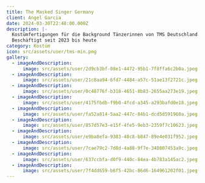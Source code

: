 ```yaml
---
title: The Masked Singer Germany
client: Angel Garcia
date: 2024-03-30T22:48:00.000Z
description: |-
  Kostümfertigungen für die Background Tänzerinnen von TMS Deutschland.
  Beschäftigt seit 2023 bis heute
category: Kostüm
icon: src/assets/user/tms-min.png
gallery:
  - imageAndDescription:
      image: src/assets/user/2d9cb3bf-08e1-4472-95b1-7f8ffa6c2b0a.jpeg
  - imageAndDescription:
      image: src/assets/user/21c8aa94-6fd7-4484-a57c-51ae13f2721c.jpeg
  - imageAndDescription:
      image: src/assets/user/0c48776f-b318-4651-8b83-2655aa273e19.jpeg
  - imageAndDescription:
      image: src/assets/user/4175fbdb-f9b0-4fcd-a345-a293bafd0e18.jpeg
  - imageAndDescription:
      image: src/assets/user/fa52a814-5aa2-447c-84b1-dcd5d591960a.jpeg
  - imageAndDescription:
      image: src/assets/user/857d57e3-e15f-4fe5-9eb3-2359f7c10623.jpeg
  - imageAndDescription:
      image: src/assets/user/e9ba8efa-9383-48c8-b847-89e4e031f952.jpeg
  - imageAndDescription:
      image: src/assets/user/7cae79c2-7d8d-4a88-9f7e-340807453a9c.jpeg
  - imageAndDescription:
      image: src/assets/user/637ccbfa-d0f9-440c-84ea-4b783a145ac2.jpeg
  - imageAndDescription:
      image: src/assets/user/7f4dd659-b6f5-42bc-86d6-164961202f01.jpeg
---
```

